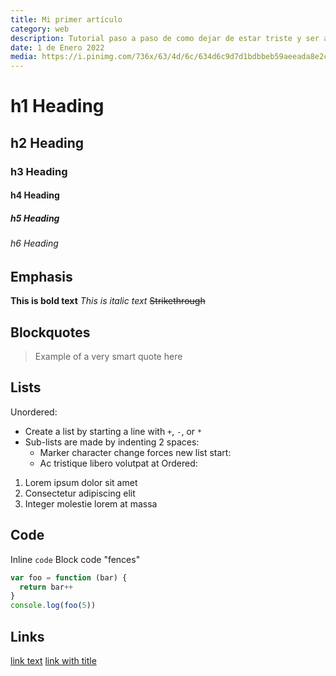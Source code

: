 ```yaml
---
title: Mi primer artículo
category: web
description: Tutorial paso a paso de como dejar de estar triste y ser asombroso.
date: 1 de Enero 2022
media: https://i.pinimg.com/736x/63/4d/6c/634d6c9d7d1bdbbeb59aeeada8e2c31c.jpg
---
```


# h1 Heading
## h2 Heading
### h3 Heading
#### h4 Heading
##### h5 Heading
###### h6 Heading
## Emphasis
**This is bold text**
_This is italic text_
~~Strikethrough~~
## Blockquotes
> Example of a very smart quote here
## Lists
Unordered:
- Create a list by starting a line with `+`, `-`, or `*`
- Sub-lists are made by indenting 2 spaces:
  - Marker character change forces new list start:
  - Ac tristique libero volutpat at
Ordered:
1. Lorem ipsum dolor sit amet
2. Consectetur adipiscing elit
3. Integer molestie lorem at massa
## Code
Inline `code`
Block code "fences"
```js
var foo = function (bar) {
  return bar++
}
console.log(foo(5))
```
## Links
[link text](http://dev.nodeca.com)
[link with title](http://nodeca.github.io/pica/demo/ 'title text!')
